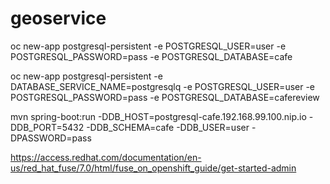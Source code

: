 # geoservice


oc new-app postgresql-persistent -e POSTGRESQL_USER=user -e POSTGRESQL_PASSWORD=pass -e POSTGRESQL_DATABASE=cafe 

oc new-app postgresql-persistent -e DATABASE_SERVICE_NAME=postgresqlq -e POSTGRESQL_USER=user -e POSTGRESQL_PASSWORD=pass -e POSTGRESQL_DATABASE=cafereview

mvn spring-boot:run -DDB_HOST=postgresql-cafe.192.168.99.100.nip.io -DDB_PORT=5432 -DDB_SCHEMA=cafe -DDB_USER=user -DPASSWORD=pass

https://access.redhat.com/documentation/en-us/red_hat_fuse/7.0/html/fuse_on_openshift_guide/get-started-admin

